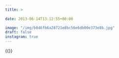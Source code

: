 ```yaml
---
title: >
  
date: 2013-06-14T13:12:55+00:00

image: "/img/b046fb6a28721e8bc56e6db00e373e8b.jpg"
draft: false
instagram: true
---
```


{{<photo src="/img/b046fb6a28721e8bc56e6db00e373e8b.jpg">}}

